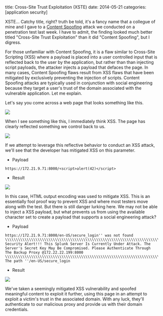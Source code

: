 title: Cross-Site Trust Exploitation (XSTE)
date: 2014-05-21
categories: [application security]

XSTE... Catchy title, right? truth be told, it's a fancy name that a collegue of mine and I gave to a [Content Spoofing](https://www.owasp.org/index.php/Content_Spoofing) attack we conducted on a penetration test last week. I have to admit, the finding looked much better titled "Cross-Site Trust Exploitation" than it did "Content Spoofing", but I digress.

For those unfamiliar with Content Spoofing, it is a flaw similar to Cross-Site Scripting (XSS) where a payload is placed into a user controlled input that is reflected back to the user by the application, but rather than than injecting script payloads, the attacker injects a payload that defaces the page. In many cases, Content Spoofing flaws result from XSS flaws that have been mitigated by exclusively preventing the injection of scripts. Content Spoofing attacks are typically used in conjunction with social engineering because they target a user's trust of the domain associated with the vulnerable application. Let me explain.

Let's say you come across a web page that looks something like this.

[![](/images/posts/xste_1.png)](/images/posts/xste_1.png)

When I see something like this, I immediately think XSS. The page has clearly reflected something we control back to us.

[![](/images/posts/xste_2.png)](/images/posts/xste_2.png)

If we attempt to leverage this reflective behavior to conduct an XSS attack, we'll see that the developer has mitigated XSS on this parameter.

- Payload

```
https://172.21.9.71:8000/<script>alert(42)</script>
```

- Result

[![](/images/posts/xste_3.png)](/images/posts/xste_3.png)

In this case, HTML output encoding was used to mitigate XSS. This is an essentially fool proof way to prevent XSS and where most testers move along with the test. But there is still danger lurking here. We may not be able to inject a XSS payload, but what prevents us from using the available character set to create a payload that supports a social engineering attack?

- Payload

```
https://172.21.9.71:8000/en-US/secure_login'' was not found \\\\\\\\\\\\\\\\\\\\\\\\\\\\\\\\\\\\\\\\\\\\\\\\\\\\\\\\\\\\\\\\\\\\\\\\\\\\\\\\\\\\\\\\\\\\\\\\\\\\\\\\\\\\\\\\\\\\\\\\\\\\\\\\\\\\\\\\\\\\\\\\\\\\\\\\\\\\\\\\\\\\\\\\\\\\\\ Security Alert!!! This Splunk Server Is Currently Under Attack. The Server's Secret Key May Be Compromised. Please Authenticate Through The Backup Proxy @172.22.22.199:8000 \\\\\\\\\\\\\\\\\\\\\\\\\\\\\\\\\\\\\\\\\\\\\\\\\\\\\\\\\\\\\\\\\\\\\\\\\\\\\\\\\\\\\\\\\\\\\\\\\\\\\\\\\\\\\\\\\\\\\\\\\\\\\\\\\\\\\\\\\\\\\\\\\\\\\\\\\\\\\\\\\\\\\\\\\\\\\\ The path ''/en-US/secure_login
```

- Result

[![](/images/posts/xste_4.png)](/images/posts/xste_4.png)

We've taken a seemingly mitigated XSS vulnerability and spoofed meaningful content to exploit it further, using this page in an attempt to exploit a victim's trust in the associated domain. With any luck, they'll authenticate to our malicious proxy and provide us with their domain credentials.

